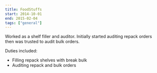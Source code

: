 ```yaml
---
title: FoodStuffs
start: 2014-10-01
end: 2015-02-04
tags: ["general"]
---
```

Worked as a shelf filler and auditor.
Initially started auditing repack orders then was trusted to audit bulk orders.

Duties included:

- Filling repack shelves with break bulk
- Auditing repack and bulk orders